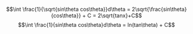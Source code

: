 $$\int \frac{1}{\sqrt{sin\theta cos\theta}}d\theta = 2\sqrt{\frac{sin\theta}{cos\theta}} + C = 2\sqrt{tanx}+C$$
$$\int \frac{1}{sin\theta cos\theta}d\theta = ln(tan\theta) + C$$
<!--stackedit_data:
eyJoaXN0b3J5IjpbLTIxMjU4MDI1NzRdfQ==
-->
